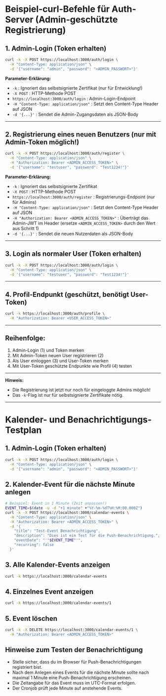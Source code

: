 # Beispiel-curl-Befehle für Auth-Server (Admin-geschützte Registrierung)

## 1. Admin-Login (Token erhalten)

```bash
curl -k -X POST https://localhost:3000/auth/login \
  -H "Content-Type: application/json" \
  -d '{"username": "admin", "password": "<ADMIN_PASSWORT>"}'
```

**Parameter-Erklärung:**

- `-k` : Ignoriert das selbstsignierte Zertifikat (nur für Entwicklung!)
- `-X POST` : HTTP-Methode POST
- `https://localhost:3000/auth/login` : Admin-Login-Endpoint
- `-H "Content-Type: application/json"` : Setzt den Content-Type Header auf JSON
- `-d '{...}'` : Sendet die Admin-Zugangsdaten als JSON-Body

---

## 2. Registrierung eines neuen Benutzers (nur mit Admin-Token möglich!)

```bash
curl -k -X POST https://localhost:3000/auth/register \
  -H "Content-Type: application/json" \
  -H "Authorization: Bearer <ADMIN_ACCESS_TOKEN>" \
  -d '{"username": "testuser", "password": "Test1234!"}'
```

**Parameter-Erklärung:**

- `-k` : Ignoriert das selbstsignierte Zertifikat
- `-X POST` : HTTP-Methode POST
- `https://localhost:3000/auth/register` : Registrierungs-Endpoint (nur für Admins)
- `-H "Content-Type: application/json"` : Setzt den Content-Type Header auf JSON
- `-H "Authorization: Bearer <ADMIN_ACCESS_TOKEN>"` : Überträgt das Admin-JWT im Header (ersetze `<ADMIN_ACCESS_TOKEN>` durch den Wert aus Schritt 1)
- `-d '{...}'` : Sendet die neuen Nutzerdaten als JSON-Body

---

## 3. Login als normaler User (Token erhalten)

```bash
curl -k -X POST https://localhost:3000/auth/login \
  -H "Content-Type: application/json" \
  -d '{"username": "testuser", "password": "Test1234!"}'
```

---

## 4. Profil-Endpunkt (geschützt, benötigt User-Token)

```bash
curl -k https://localhost:3000/auth/profile \
  -H "Authorization: Bearer <USER_ACCESS_TOKEN>"
```

---

## Reihenfolge:

1. Admin-Login (1) und Token merken
2. Mit Admin-Token neuen User registrieren (2)
3. Als User einloggen (3) und User-Token merken
4. Mit User-Token geschützte Endpunkte wie Profil (4) testen

---

**Hinweis:**

- Die Registrierung ist jetzt nur noch für eingeloggte Admins möglich!
- Das `-k`-Flag ist nur für selbstsignierte Zertifikate nötig.

---

# Kalender- und Benachrichtigungs-Testplan

## 1. Admin-Login (Token erhalten)

```bash
curl -k -X POST https://localhost:3000/auth/login \
  -H "Content-Type: application/json" \
  -d '{"username": "admin", "password": "<ADMIN_PASSWORT>"}'
```

## 2. Kalender-Event für die nächste Minute anlegen

```bash
# Beispiel: Event in 1 Minute (Zeit anpassen!)
EVENT_TIME=$(date -u -d "+1 minute" +"%Y-%m-%dT%H:%M:00.000Z")
curl -k -X POST https://localhost:3000/calendar-events \
  -H "Content-Type: application/json" \
  -H "Authorization: Bearer <ADMIN_ACCESS_TOKEN>" \
  -d '{
    "title": "Test-Event Benachrichtigung",
    "description": "Dies ist ein Test für die Push-Benachrichtigung.",
    "eventDate": "'"$EVENT_TIME"'",
    "recurring": false
  }'
```

## 3. Alle Kalender-Events anzeigen

```bash
curl -k https://localhost:3000/calendar-events
```

## 4. Einzelnes Event anzeigen

```bash
curl -k https://localhost:3000/calendar-events/1
```

## 5. Event löschen

```bash
curl -k -X DELETE https://localhost:3000/calendar-events/1 \
  -H "Authorization: Bearer <ADMIN_ACCESS_TOKEN>"
```

## Hinweise zum Testen der Benachrichtigung

- Stelle sicher, dass du im Browser für Push-Benachrichtigungen registriert bist.
- Nach dem Anlegen eines Events für die nächste Minute sollte nach maximal 1 Minute eine Push-Benachrichtigung erscheinen.
- Die Zeitangabe für das Event muss im UTC-Format erfolgen.
- Der Cronjob prüft jede Minute auf anstehende Events.
